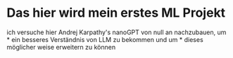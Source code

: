 # Das hier wird mein erstes ML Projekt
ich versuche hier Andrej Karpathy's nanoGPT von null an nachzubauen, um
    * ein besseres Verständnis von LLM zu bekommen und um
    * dieses möglicher weise erweitern zu können